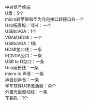中兴信号终端     
U盘：5个     
micro转苹果和华为充电接口转接口各一个     
Usb拓展坞：1带4：一个     
USBtoVGA：1个     
VGA转HDMI：一个    
USBtoVGA：1条    
HDMI接口线：一条     
9口VGA公口：一条    
USB to D型口：一条    
Usb延长线：一条    
micro to 声音：一条    
声音到声音：一条    
学车软件USB激活器：两个    
外置光盘驱动线：一条     
车钥匙：1个    


